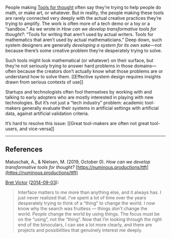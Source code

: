   People making [Tools for thought](https://notes.andymatuschak.org/z88M2wwQ8FggV7p8Wu1b8LG) often say they’re trying to help people do math, or make art, or whatever. But in reality, the people making these tools are rarely connected very deeply with the actual creative practices they’re trying to amplify. The work is often more of a tech demo or a toy or a “sandbox.” As we wrote in _How can we develop transformative tools for thought?_: “Tools for writing that aren’t used by actual writers. Tools for mathematics that aren’t used by actual mathematicians.” Deep down, such system designers are generally _developing a system for its own sake_—not because there’s some creative problem they’re desperately trying to solve.

Such tools might look mathematical (or whatever) on their surface, but they’re not seriously trying to answer hard problems in those domains—often because the creators don’t actually know what those problems are or understand how to solve them. [[Effective system design requires insights drawn from serious contexts of use]]

Startups and technologists often fool themselves by working with and talking to early adopters who are mostly interested in playing with new technologies. But it’s not just a “tech industry” problem: academic tool-makers generally evaluate their systems in artificial settings with artificial data, against artificial validation criteria.

It’s hard to resolve this issue: [[Great tool-makers are often not great tool-users, and vice-versa]]

---

## References

Matuschak, A., & Nielsen, M. (2019, October 0). _How can we develop transformative tools for thought?_ [https://numinous.productions/ttft](https://numinous.productions/ttft)

[Bret Victor](https://notes.andymatuschak.org/zQHLh2sCqonNdDR3aRPEAua) ([2014-09-03](http://worrydream.com/quotes/#bret-victor-email)):

> Interface matters to me more than anything else, and it always has. I just never realized that. I’ve spent a lot of time over the years desperately trying to think of a “thing” to change the world. I now know why the search was fruitless — things _don’t_ change the world. _People_ change the world by using things. The focus must be on the “using”, not the “thing”. Now that I’m looking through the right end of the binoculars, I can see a lot more clearly, and there are projects and possibilities that genuinely interest me deeply.